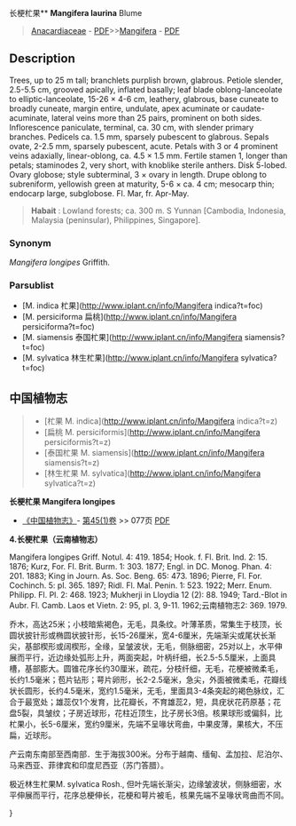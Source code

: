 长梗杧果** **Mangifera laurina** Blume

> [Anacardiaceae](http://www.iplant.cn/info/Anacardiaceae?t=foc) - [PDF](http://www.iplant.cn/foc/pdf/Anacardiaceae.pdf)>>[Mangifera](http://www.iplant.cn/info/Mangifera?t=foc) - [PDF](http://www.iplant.cn/foc/pdf/Mangifera.pdf)

## Description

Trees, up to 25 m tall; branchlets purplish brown, glabrous. Petiole slender, 2.5-5.5 cm, grooved apically, inflated basally; leaf blade oblong-lanceolate to elliptic-lanceolate, 15-26 × 4-6 cm, leathery, glabrous, base cuneate to broadly cuneate, margin entire, undulate, apex acuminate or caudate-acuminate, lateral veins more than 25 pairs, prominent on both sides. Inflorescence paniculate, terminal, ca. 30 cm, with slender primary branches. Pedicels ca. 1.5 mm, sparsely pubescent to glabrous. Sepals ovate, 2-2.5 mm, sparsely pubescent, acute. Petals with 3 or 4 prominent veins adaxially, linear-oblong, ca. 4.5 × 1.5 mm. Fertile stamen 1, longer than petals; staminodes 2, very short, with knoblike sterile anthers. Disk 5-lobed. Ovary globose; style subterminal, 3 × ovary in length. Drupe oblong to subreniform, yellowish green at maturity, 5-6 × ca. 4 cm; mesocarp thin; endocarp large, subglobose. Fl. Mar, fr. Apr-May.

> **Habait** : 
> Lowland forests; ca. 300 m. S Yunnan [Cambodia, Indonesia, Malaysia (peninsular), Philippines, Singapore].

### Synonym
*Mangifera longipes* Griffith.

### Parsublist

* [M.  indica  杧果](http://www.iplant.cn/info/Mangifera indica?t=foc)
* [M.  persiciforma  扁桃](http://www.iplant.cn/info/Mangifera persiciforma?t=foc)
* [M.  siamensis  泰国杧果](http://www.iplant.cn/info/Mangifera siamensis?t=foc)
* [M.  sylvatica  林生杧果](http://www.iplant.cn/info/Mangifera sylvatica?t=foc)

## 中国植物志

> * [杧果  M.  indica](http://www.iplant.cn/info/Mangifera indica?t=z)
> * [扁桃  M.  persiciformis](http://www.iplant.cn/info/Mangifera persiciformis?t=z)
> * [泰国杧果  M.  siamensis](http://www.iplant.cn/info/Mangifera siamensis?t=z)
> * [林生杧果  M.  sylvatica](http://www.iplant.cn/info/Mangifera sylvatica?t=z)

**长梗杧果 Mangifera longipes**

* [《中国植物志》](http://www.iplant.cn/frps)- [第45(1)卷](http://www.iplant.cn/frps/vol/45(1)) >> 077页 [PDF](http://www.iplant.cn/frps/pdf/45(1)/077.PDF)

**4.长梗杧果（云南植物志）**

Mangifera longipes Griff. Notul. 4: 419. 1854; Hook. f. Fl. Brit. Ind. 2: 15. 1876; Kurz, For. Fl. Brit. Burm. 1: 303. 1877; Engl. in DC. Monog. Phan. 4: 201. 1883; King in Journ. As. Soc. Beng. 65: 473. 1896; Pierre, Fl. For. Cochinch. 5: pl. 365. 1897; Ridl. Fl. Mal. Penin. 1: 523. 1922; Merr. Enum. Philipp. Fl. Pl. 2: 468. 1923; Mukherji in Lloydia 12 (2): 88. 1949; Tard.-Blot in Aubr. Fl. Camb. Laos et Vietn. 2: 95, pl. 3, 9-11. 1962;云南植物志2: 369. 1979.

乔木，高达25米；小枝暗紫褐色，无毛，具条纹。叶薄革质，常集生于枝顶，长圆状披针形或椭圆状披针形，长15-26厘米，宽4-6厘米，先端渐尖或尾状长渐尖，基部楔形或阔楔形，全缘，呈皱波状，无毛，侧脉细密，25对以上，水平伸展而平行，近边缘处弧形上升，两面突起，叶柄纤细，长2.5-5.5厘米，上面具槽，基部膨大。圆锥花序长约30厘米，疏花，分枝纤细，无毛，花梗被微柔毛，长约1.5毫米；苞片钻形；萼片卵形，长2-2.5毫米，急尖，外面被微柔毛，花瓣线状长圆形，长约4.5毫米，宽约1.5毫米，无毛，里面具3-4条突起的褐色脉纹，汇合于最宽处；雄蕊仅1个发育，比花瓣长，不育雄蕊2，短，具疣状花药原基；花盘5裂，具皱纹；子房近球形，花柱近顶生，比子房长3倍。核果球形或偏斜，比杧果小，长5-6厘米，宽约9厘米，先端不呈喙状弯曲，中果皮薄，果核大，不压扁，近球形。

产云南东南部至西南部．生于海拔300米。分布于越南、缅甸、孟加拉、尼泊尔、马来西亚、菲律宾和印度尼西亚（苏门答腊）。

极近林生杧果M. sylvatica Rosh., 但叶先端长渐尖，边缘皱波状，侧脉细密，水平伸展而平行，花序总梗伸长，花梗和萼片被毛，核果先端不呈喙状弯曲而不同。

}
